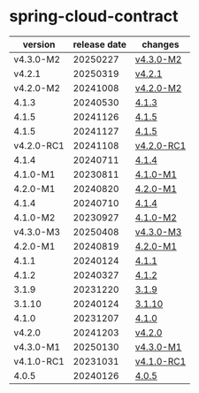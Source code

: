 # spring-cloud-contract	


|version|release date|changes|
|---|---|---|
|v4.3.0-M2|20250227|[v4.3.0-M2](./v4.3.0-M2-20250227.md)|
|v4.2.1|20250319|[v4.2.1](./v4.2.1-20250319.md)|
|v4.2.0-M2|20241008|[v4.2.0-M2](./v4.2.0-M2-20241008.md)|
|4.1.3|20240530|[4.1.3](./4.1.3-20240530.md)|
|4.1.5|20241126|[4.1.5](./4.1.5-20241126.md)|
|4.1.5|20241127|[4.1.5](./4.1.5-20241127.md)|
|v4.2.0-RC1|20241108|[v4.2.0-RC1](./v4.2.0-RC1-20241108.md)|
|4.1.4|20240711|[4.1.4](./4.1.4-20240711.md)|
|4.1.0-M1|20230811|[4.1.0-M1](./4.1.0-M1-20230811.md)|
|4.2.0-M1|20240820|[4.2.0-M1](./4.2.0-M1-20240820.md)|
|4.1.4|20240710|[4.1.4](./4.1.4-20240710.md)|
|4.1.0-M2|20230927|[4.1.0-M2](./4.1.0-M2-20230927.md)|
|v4.3.0-M3|20250408|[v4.3.0-M3](./v4.3.0-M3-20250408.md)|
|4.2.0-M1|20240819|[4.2.0-M1](./4.2.0-M1-20240819.md)|
|4.1.1|20240124|[4.1.1](./4.1.1-20240124.md)|
|4.1.2|20240327|[4.1.2](./4.1.2-20240327.md)|
|3.1.9|20231220|[3.1.9](./3.1.9-20231220.md)|
|3.1.10|20240124|[3.1.10](./3.1.10-20240124.md)|
|4.1.0|20231207|[4.1.0](./4.1.0-20231207.md)|
|v4.2.0|20241203|[v4.2.0](./v4.2.0-20241203.md)|
|v4.3.0-M1|20250130|[v4.3.0-M1](./v4.3.0-M1-20250130.md)|
|v4.1.0-RC1|20231031|[v4.1.0-RC1](./v4.1.0-RC1-20231031.md)|
|4.0.5|20240126|[4.0.5](./4.0.5-20240126.md)|
